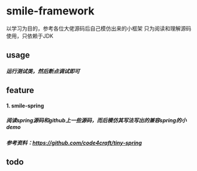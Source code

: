 # smile-framework
以学习为目的，参考各位大佬源码后自己模仿出来的小框架
只为阅读和理解源码使用，只依赖于JDK

## usage
##### 运行测试类，然后断点调试即可

## feature
#### 1. smile-spring
##### 阅读spring源码和github上一些源码，而后模仿其写法写出的兼容spring的小demo
##### 参考资料：https://github.com/code4craft/tiny-spring

## todo
##### 
